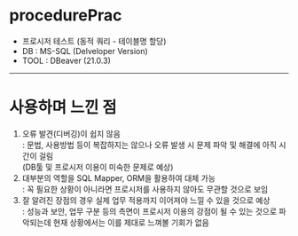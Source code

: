 # procedurePrac
- 프로시저 테스트 (동적 쿼리 - 테이블명 할당)
- DB : MS-SQL (Delveloper Version)
- TOOL : DBeaver (21.0.3)
--- 
# 사용하며 느낀 점
1. 오류 발견(디버깅)이 쉽지 않음   
: 문법, 사용방법 등이 복잡하지는 않으나 오류 발생 시 문제 파악 및 해결에 아직 시간이 걸림   
(DB툴 및 프로시저 이용이 미숙한 문제로 예상)
2. 대부분의 역할을 SQL Mapper, ORM을 활용하여 대체 가능   
: 꼭 필요한 상황이 아니라면 프로시저를 사용하지 않아도 무관할 것으로 보임
3. 잘 알려진 장점의 경우 실제 업무 적용까지 이어져야 느낄 수 있을 것으로 예상   
: 성능과 보안, 업무 구분 등의 측면이 프로시저 이용의 강점이 될 수 있는 것으로 파악되는데 현재 상황에서는 이를 제대로 느껴볼 기회가 없음
